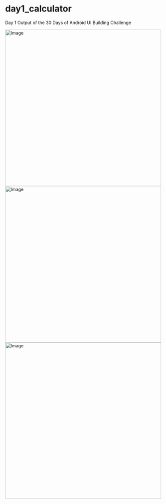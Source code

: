 # day1_calculator
Day 1 Output of the 30 Days of Android UI Building Challenge



<img src="https://github.com/expeknow/day1_calculator/assets/106759388/1418bc1c-eadf-45df-ac7f-800166736159" alt="Image" width="500" height="500">


<img src="https://github.com/expeknow/day1_calculator/assets/106759388/1418bc1c-eadf-45df-ac7f-800166736159" alt="Image" width="500" height="500">

<img src="https://github.com/expeknow/day1_calculator/assets/106759388/1418bc1c-eadf-45df-ac7f-800166736159" alt="Image" width="500" height="500">
